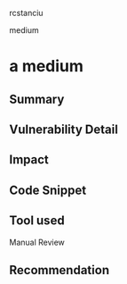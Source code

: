 rcstanciu

medium

# a medium

## Summary

## Vulnerability Detail

## Impact

## Code Snippet

## Tool used

Manual Review

## Recommendation
